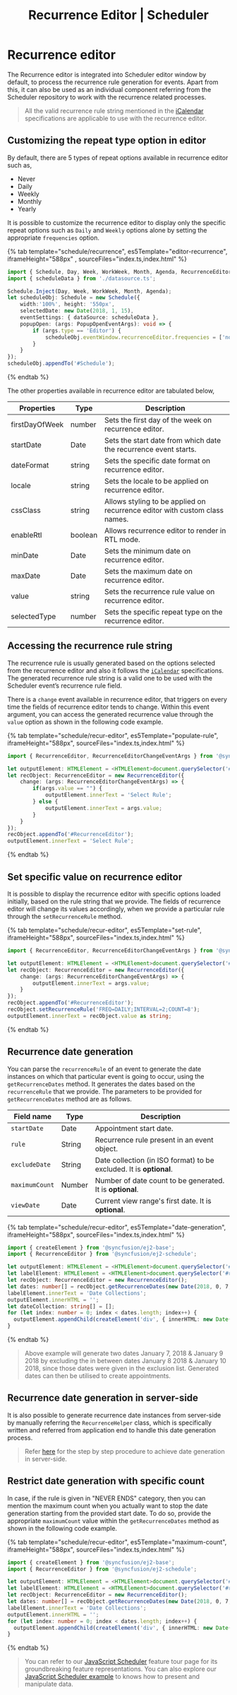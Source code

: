 ﻿---
title: "Recurrence Editor | Scheduler"
component: "Scheduler"
description: "This section demonstrates the options available in recurrence editor and how to use its available methods separately in an application."
---

# Recurrence editor

The Recurrence editor is integrated into Scheduler editor window by default, to process the recurrence rule generation for events. Apart from this, it can also be used as an individual component referring from the Scheduler repository to work with the recurrence related processes.

> All the valid recurrence rule string mentioned in the [iCalendar](https://tools.ietf.org/html/rfc5545#section-3.3.10) specifications are applicable to use with the recurrence editor.

## Customizing the repeat type option in editor

By default, there are 5 types of repeat options available in recurrence editor such as,

* Never
* Daily
* Weekly
* Monthly
* Yearly

It is possible to customize the recurrence editor to display only the specific repeat options such as `Daily` and `Weekly` options alone by setting the appropriate `frequencies` option.

{% tab template="schedule/recurrence", es5Template="editor-recurrence", iframeHeight="588px" , sourceFiles="index.ts,index.html"  %}

```typescript
import { Schedule, Day, Week, WorkWeek, Month, Agenda, RecurrenceEditor, PopupOpenEventArgs } from '@syncfusion/ej2-schedule';
import { scheduleData } from './datasource.ts';

Schedule.Inject(Day, Week, WorkWeek, Month, Agenda);
let scheduleObj: Schedule = new Schedule({
    width:'100%', height: '550px',
    selectedDate: new Date(2018, 1, 15),
    eventSettings: { dataSource: scheduleData },
    popupOpen: (args: PopupOpenEventArgs): void => {
        if (args.type == 'Editor') {
            scheduleObj.eventWindow.recurrenceEditor.frequencies = ['none', 'daily', 'weekly'];
        }
    }
});
scheduleObj.appendTo('#Schedule');
```

{% endtab %}

The other properties available in recurrence editor are tabulated below,

| Properties | Type | Description |
|------------|------|-------------|
| firstDayOfWeek | number | Sets the first day of the week on recurrence editor.|
| startDate | Date | Sets the start date from which date the recurrence event starts. |
| dateFormat | string | Sets the specific date format on recurrence editor.|
| locale | string | Sets the locale to be applied on recurrence editor.|
| cssClass | string | Allows styling to be applied on recurrence editor with custom class names.|
| enableRtl | boolean | Allows recurrence editor to render in RTL mode.|
| minDate | Date | Sets the minimum date on recurrence editor.|
| maxDate | Date | Sets the maximum date on recurrence editor.|
| value | string | Sets the recurrence rule value on recurrence editor. |
| selectedType | number | Sets the specific repeat type on the recurrence editor.|

## Accessing the recurrence rule string

The recurrence rule is usually generated based on the options selected from the recurrence editor and also it follows the [`iCalendar`](https://tools.ietf.org/html/rfc5545#section-3.3.10) specifications. The generated recurrence rule string is a valid one to be used with the Scheduler event’s recurrence rule field.

There is a `change` event available in recurrence editor, that triggers on every time the fields of recurrence editor tends to change. Within this event argument, you can access the generated recurrence value through the `value` option as shown in the following code example.

{% tab template="schedule/recur-editor", es5Template="populate-rule", iframeHeight="588px", sourceFiles="index.ts,index.html"  %}

```typescript
import { RecurrenceEditor, RecurrenceEditorChangeEventArgs } from '@syncfusion/ej2-schedule';

let outputElement: HTMLElement = <HTMLElement>document.querySelector('#rule-output');
let recObject: RecurrenceEditor = new RecurrenceEditor({
    change: (args: RecurrenceEditorChangeEventArgs) => {
        if(args.value == "") {
            outputElement.innerText = 'Select Rule';
        } else {
            outputElement.innerText = args.value;
        }
    }
});
recObject.appendTo('#RecurrenceEditor');
outputElement.innerText = 'Select Rule';
```

{% endtab %}

## Set specific value on recurrence editor

It is possible to display the recurrence editor with specific options loaded initially, based on the rule string that we provide. The fields of recurrence editor will change its values accordingly, when we provide a particular rule through the `setRecurrenceRule` method.

{% tab template="schedule/recur-editor", es5Template="set-rule", iframeHeight="588px", sourceFiles="index.ts,index.html"  %}

```typescript
import { RecurrenceEditor, RecurrenceEditorChangeEventArgs } from '@syncfusion/ej2-schedule';

let outputElement: HTMLElement = <HTMLElement>document.querySelector('#rule-output');
let recObject: RecurrenceEditor = new RecurrenceEditor({
    change: (args: RecurrenceEditorChangeEventArgs) => {
        outputElement.innerText = args.value;
    }
});
recObject.appendTo('#RecurrenceEditor');
recObject.setRecurrenceRule('FREQ=DAILY;INTERVAL=2;COUNT=8');
outputElement.innerText = recObject.value as string;
```

{% endtab %}

## Recurrence date generation

You can parse the `recurrenceRule` of an event to generate the date instances on which that particular event is going to occur, using the `getRecurrenceDates` method. It generates the dates based on the `recurrenceRule` that we provide. The parameters to be provided for `getRecurrenceDates` method are as follows.

| Field name | Type | Description |
|------------|------|-------------|
| `startDate` | Date| Appointment start date. |
| `rule` | String| Recurrence rule present in an event object. |
| `excludeDate` | String | Date collection (in ISO format) to be excluded. It is **optional**. |
| `maximumCount` | Number | Number of date count to be generated. It is **optional**. |
| `viewDate` | Date | Current view range's first date. It is **optional**. |

{% tab template="schedule/recur-editor", es5Template="date-generation", iframeHeight="588px", sourceFiles="index.ts,index.html"  %}

```typescript
import { createElement } from '@syncfusion/ej2-base';
import { RecurrenceEditor } from '@syncfusion/ej2-schedule';

let outputElement: HTMLElement = <HTMLElement>document.querySelector('#rule-output');
let labelElement: HTMLElement = <HTMLElement>document.querySelector('#rule-label');
let recObject: RecurrenceEditor = new RecurrenceEditor();
let dates: number[] = recObject.getRecurrenceDates(new Date(2018, 0, 7, 10, 0), 'FREQ=DAILY;INTERVAL=1', '20180108T114224Z,20180110T114224Z', 4, new Date(2018, 0, 7));
labelElement.innerText = 'Date Collections';
outputElement.innerHTML = '';
let dateCollection: string[] = [];
for (let index: number = 0; index < dates.length; index++) {
  outputElement.appendChild(createElement('div', { innerHTML: new Date(dates[index]).toString() }));
}
```

{% endtab %}

> Above example will generate two dates January 7, 2018 & January 9 2018 by excluding the in between dates January 8 2018 & January 10 2018, since those dates were given in the exclusion list. Generated dates can then be utilised to create appointments.

## Recurrence date generation in server-side

It is also possible to generate recurrence date instances from server-side by manually referring the `RecurrenceHelper` class, which is specifically written and referred from application end to handle this date generation process.

> Refer [here](https://www.syncfusion.com/kb/10009/how-to-parse-the-recurrencerule-at-server-side) for the step by step procedure to achieve date generation in server-side.

## Restrict date generation with specific count

In case, if the rule is given in "NEVER ENDS" category, then you can mention the maximum count when you actually want to stop the date generation starting from the provided start date. To do so, provide the appropriate `maximumCount` value within the `getRecurrenceDates` method as shown in the following code example.

{% tab template="schedule/recur-editor", es5Template="maximum-count", iframeHeight="588px", sourceFiles="index.ts,index.html"  %}

```typescript
import { createElement } from '@syncfusion/ej2-base';
import { RecurrenceEditor } from '@syncfusion/ej2-schedule';

let outputElement: HTMLElement = <HTMLElement>document.querySelector('#rule-output');
let labelElement: HTMLElement = <HTMLElement>document.querySelector('#rule-label');
let recObject: RecurrenceEditor = new RecurrenceEditor();
let dates: number[] = recObject.getRecurrenceDates(new Date(2018, 0, 7, 10, 0), 'FREQ=DAILY;INTERVAL=1; COUNT=30', '20180108T114224Z,20180110T114224Z', 10, new Date(2018, 0, 7));
labelElement.innerText = 'Date Collections';
outputElement.innerHTML = '';
for (let index: number = 0; index < dates.length; index++) {
  outputElement.appendChild(createElement('div', { innerHTML: new Date(dates[index]).toString() }));
}
```

{% endtab %}

> You can refer to our [JavaScript Scheduler](https://www.syncfusion.com/javascript-ui-controls/js-scheduler) feature tour page for its groundbreaking feature representations. You can also explore our [JavaScript Scheduler example](https://ej2.syncfusion.com/demos/#/material/schedule/overview.html) to knows how to present and manipulate data.